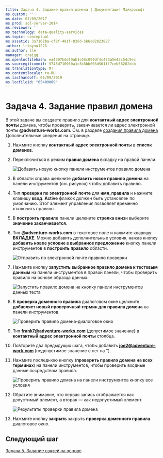 ```yaml
---
title: Задача 4. Задание правил домена | Документация Майкрософт
ms.custom: ''
ms.date: 03/09/2017
ms.prod: sql-server-2014
ms.reviewer: ''
ms.technology: data-quality-services
ms.topic: conceptual
ms.assetid: 3a7162ba-cf2f-481f-830d-bb6a02823827
author: lrtoyou1223
ms.author: lle
manager: craigg
ms.openlocfilehash: ea4397bddf9ab1c08c099df4c473a5e43c54c9ec
ms.sourcegitcommit: 5748d710960a1e3b8bb003d561ff7ceb56202ddb
ms.translationtype: MT
ms.contentlocale: ru-RU
ms.lasthandoff: 05/09/2019
ms.locfileid: "65489069"
---
```

# <a name="task-4-setting-domain-rules"></a>Задача 4. Задание правил домена
  В этой задаче вы создаете правило для **контактный адрес электронной почты** домена, чтобы проверить, заканчивается ли адрес электронной почты **@adventure-works.com**. См. в разделе [создания правила домена](https://msdn.microsoft.com/library/hh510397.aspx) Дополнительные сведения на странице.  
  
1.  Нажмите кнопку **контактный адрес электронной почты** в **список доменов**.  
  
2.  Переключиться в режим **правил домена** вкладку на правой панели.  
  
     ![Добавить новую кнопку панели инструментов правило домена](../../2014/tutorials/media/et-settingdomainrules-01.jpg "добавьте новую кнопку панели инструментов правила домена")  
  
3.  В области справа щелкните **добавить новое правило домена** на панели инструментов (см. рисунок) чтобы добавить правило.  
  
4.  Тип **проверки по электронной почте** для **имя_правила** и нажмите клавишу **ввод**. **Active** флажок должен быть установлен по умолчанию. Этот элемент управления позволяет временно отключить правило.  
  
5.  В **построить правило** панели щелкните **стрелка вниз**и выберите **значение заканчивается**.  
  
6.  Тип **@adventure-works.com** в текстовое поле и нажмите клавишу **ВКЛАДКЕ**. Можно добавить дополнительные условия, нажав кнопку **добавить новое условие в выбранное предложение** кнопку панели инструментов в **построить правило** области.  
  
     ![Отправить по электронной почте правило проверки](../../2014/tutorials/media/et-settingdomainrules-02.jpg "по электронной почте правила проверки")  
  
7.  Нажмите кнопку **запустить выбранное правило домена к тестовым данным** на панели инструментов в правой панели, чтобы проверить правило на основе образца данных.  
  
     ![Запустить правило домена на кнопку панели инструментов данных теста](../../2014/tutorials/media/et-settingdomainrules-03.jpg "запустить правило домена на кнопку панели инструментов данных теста")  
  
8.  В **проверка доменного правила** диалоговом окне щелкните **добавляет новый проверочный термин для правила домена** на панели инструментов.  
  
     ![Проверить правило домена-диалоговое окно](../../2014/tutorials/media/et-settingdomainrules-04.jpg "проверить диалоговое окно правила домена")  
  
9. Тип **frank7@adventure-works.com** (допустимое значение) в **контактный адрес электронной почты** столбца.  
  
10. Повторите два предыдущих шага, чтобы добавить **joe2@adventure-work.com** (недопустимое значение с нет на ").  
  
11. Нажмите последнюю кнопку (**проверить правило домена на всех терминах**) на панели инструментов, чтобы проверить входные данные посредством правила.  
  
     ![Проверить правило домена на панели инструментов кнопку все условия](../../2014/tutorials/media/et-settingdomainrules-05.jpg "проверить правило домена на панели инструментов кнопку все условия")  
  
12. Обратите внимание, что первая запись отображается как допустимый элемент, а вторая — как недопустимый элемент.  
  
     ![Результаты проверки правила домена](../../2014/tutorials/media/et-settingdomainrules-06.jpg "результаты проверки правила домена")  
  
13. Нажмите кнопку **закрыть** закрыть **проверка доменного правила** диалоговое окно.  
  
## <a name="next-step"></a>Следующий шаг  
 [Задача 5. Задание связей на основе](../../2014/tutorials/task-5-setting-term-based-relationships.md)  
  
  
